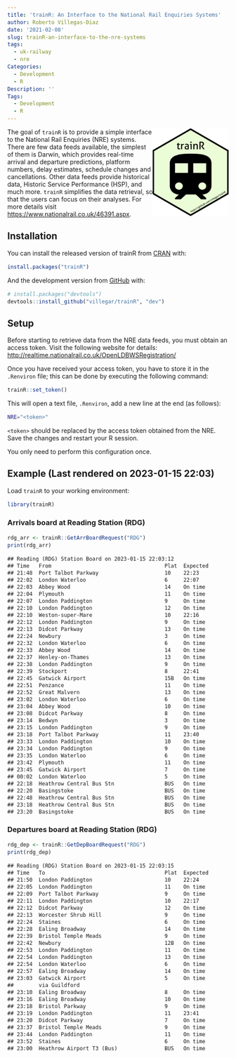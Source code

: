 ```yaml
---
title: 'trainR: An Interface to the National Rail Enquiries Systems'
author: Roberto Villegas-Diaz
date: '2021-02-08'
slug: trainR-an-interface-to-the-nre-systems
tags:
  - uk-railway
  - nre
Categories:
  - Development
  - R
Description: ''
Tags:
  - Development
  - R
---
```


<img src="https://raw.githubusercontent.com/villegar/trainR/main/inst/images/logo.png" alt="logo" align="right" height=200px/>

The goal of `trainR` is to provide a simple interface to the 
National Rail Enquiries (NRE) systems. There are few data feeds 
available, the simplest of them is Darwin, which provides real-time 
arrival and departure predictions, platform numbers, delay estimates, 
schedule changes and cancellations. Other data feeds provide historical 
data, Historic Service Performance (HSP), and much more. `trainR` 
simplifies the data retrieval, so that the users can focus on their 
analyses. For more details visit 
https://www.nationalrail.co.uk/46391.aspx.

## Installation

You can install the released version of trainR from [CRAN](https://CRAN.R-project.org) with:

``` r
install.packages("trainR")
```

And the development version from [GitHub](https://github.com/) with:

``` r
# install.packages("devtools")
devtools::install_github("villegar/trainR", "dev")
```

## Setup
Before starting to retrieve data from the NRE data feeds, you must obtain an access token. 
Visit the following website for details: http://realtime.nationalrail.co.uk/OpenLDBWSRegistration/

Once you have received your access token, you have to store it in the `.Renviron` file; this can be 
done by executing the following command:


```r
trainR::set_token()
```

This will open a text file, `.Renviron`, add a new line at the end (as follows):

```bash
NRE="<token>"
```

`<token>` should be replaced by the access token obtained from the NRE. Save the changes and restart 
your R session.

You only need to perform this configuration once.

## Example (Last rendered on 2023-01-15 22:03)

Load `trainR` to your working environment:

```r
library(trainR)
```

### Arrivals board at Reading Station (RDG)


```r
rdg_arr <- trainR::GetArrBoardRequest("RDG")
print(rdg_arr)
```

```
## Reading (RDG) Station Board on 2023-01-15 22:03:12
## Time   From                                    Plat  Expected
## 21:48  Port Talbot Parkway                     10    22:23
## 22:02  London Waterloo                         6     22:07
## 22:03  Abbey Wood                              14    On time
## 22:04  Plymouth                                11    On time
## 22:07  London Paddington                       9     On time
## 22:10  London Paddington                       12    On time
## 22:10  Weston-super-Mare                       10    22:16
## 22:12  London Paddington                       9     On time
## 22:13  Didcot Parkway                          13    On time
## 22:24  Newbury                                 3     On time
## 22:32  London Waterloo                         6     On time
## 22:33  Abbey Wood                              14    On time
## 22:37  Henley-on-Thames                        13    On time
## 22:38  London Paddington                       9     On time
## 22:39  Stockport                               8     22:41
## 22:45  Gatwick Airport                         15B   On time
## 22:51  Penzance                                11    On time
## 22:52  Great Malvern                           13    On time
## 23:02  London Waterloo                         6     On time
## 23:04  Abbey Wood                              10    On time
## 23:08  Didcot Parkway                          8     On time
## 23:14  Bedwyn                                  3     On time
## 23:15  London Paddington                       9     On time
## 23:18  Port Talbot Parkway                     11    23:40
## 23:33  London Paddington                       10    On time
## 23:34  London Paddington                       9     On time
## 23:35  London Waterloo                         6     On time
## 23:42  Plymouth                                11    On time
## 23:45  Gatwick Airport                         7     On time
## 00:02  London Waterloo                         5     On time
## 22:18  Heathrow Central Bus Stn                BUS   On time
## 22:20  Basingstoke                             BUS   On time
## 22:48  Heathrow Central Bus Stn                BUS   On time
## 23:18  Heathrow Central Bus Stn                BUS   On time
## 23:20  Basingstoke                             BUS   On time
```

### Departures board at Reading Station (RDG)


```r
rdg_dep <- trainR::GetDepBoardRequest("RDG")
print(rdg_dep)
```

```
## Reading (RDG) Station Board on 2023-01-15 22:03:15
## Time   To                                      Plat  Expected
## 21:50  London Paddington                       10    22:24
## 22:05  London Paddington                       11    On time
## 22:09  Port Talbot Parkway                     9     On time
## 22:11  London Paddington                       10    22:17
## 22:12  Didcot Parkway                          12    On time
## 22:13  Worcester Shrub Hill                    9     On time
## 22:24  Staines                                 6     On time
## 22:28  Ealing Broadway                         14    On time
## 22:39  Bristol Temple Meads                    9     On time
## 22:42  Newbury                                 12B   On time
## 22:53  London Paddington                       11    On time
## 22:54  London Paddington                       13    On time
## 22:54  London Waterloo                         6     On time
## 22:57  Ealing Broadway                         14    On time
## 23:03  Gatwick Airport                         5     On time
##        via Guildford                           
## 23:10  Ealing Broadway                         8     On time
## 23:16  Ealing Broadway                         10    On time
## 23:18  Bristol Parkway                         9     On time
## 23:19  London Paddington                       11    23:41
## 23:20  Didcot Parkway                          7     On time
## 23:37  Bristol Temple Meads                    9     On time
## 23:44  London Paddington                       11    On time
## 23:52  Staines                                 6     On time
## 23:00  Heathrow Airport T3 (Bus)               BUS   On time
```
